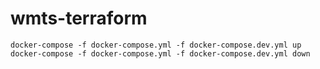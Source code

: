 # wmts-terraform

```
docker-compose -f docker-compose.yml -f docker-compose.dev.yml up
docker-compose -f docker-compose.yml -f docker-compose.dev.yml down
```
